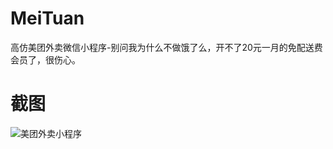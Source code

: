 # MeiTuan
高仿美团外卖微信小程序-别问我为什么不做饿了么，开不了20元一月的免配送费会员了，很伤心。<br>

# 截图
![美团外卖小程序](https://github.com/qq273681448/MeiTuan/blob/master/ScreenShot/pic-1.png)

